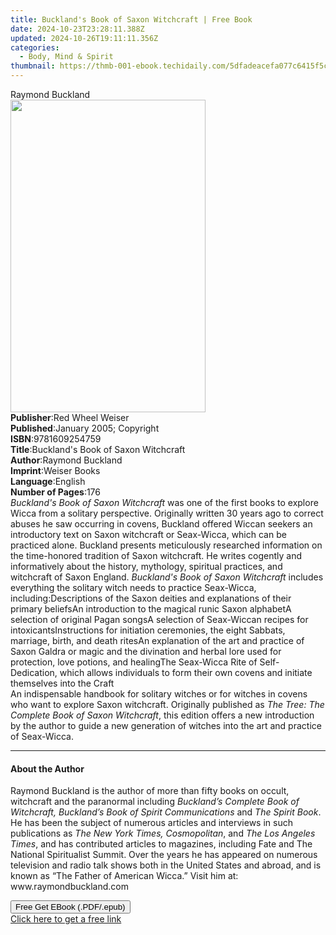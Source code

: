 ```yaml
---
title: Buckland's Book of Saxon Witchcraft | Free Book
date: 2024-10-23T23:28:11.388Z
updated: 2024-10-26T19:11:11.356Z
categories:
  - Body, Mind & Spirit
thumbnail: https://thmb-001-ebook.techidaily.com/5dfadeacefa077c6415f5cd849fc162ff1545366dcef473e6bc3bf428f288932.jpg
---
```

<main id="book-container">
  <div class="flex flex-col">
    <div class="book-brief flex-1 py-6 px-4 sm:p-6 md:py-10 md:px-8">
      <!-- brief-->
      <div class="book-brief-main">Raymond Buckland</div>
    </div>
    <div
      class="book-meta-info flex-1 grid gap-4 col-start-1 col-end-3 row-start-1 sm:mb-6 sm:grid-cols-4 lg:gap-6 lg:col-start-2 lg:row-end-6 lg:row-span-6 lg:mb-0"
    >
      <div
        class="book-meta-info-left place-content-center mt-4 p-4 text-sm leading-6 col-start-2 col-span-2 dark:text-slate-400"
      >
        <img
          class="w-full h-500 object-cover rounded-lg sm:h-255 sm:col-span-2 lg:col-span-full"
          src="https://img-001-ebook.techidaily.com/c1cd788df89aaf890106880db625564f46fee18777a30488cd79669a2b2e02ce.jpg"
          alt=""
          width="312"
          height="500"
        />
      </div>
      <div
        class="book-meta-info-right mt-2 col-start-1 row-start-2 col-span-3 self-center"
      >
        <!-- meta data  -->
        <div class="flex flex-col px-4 md:px-8">
          <div class="flex-1">
            <strong>Publisher</strong>:<span class="px-2"
              >Red Wheel Weiser</span
            >
          </div>
          <div class="flex-1">
            <strong>Published</strong>:<span class="px-2"
              >January 2005; Copyright</span
            >
          </div>
          <div class="flex-1">
            <strong>ISBN</strong>:<span class="px-2">9781609254759</span>
          </div>
          <div class="flex-1">
            <strong>Title</strong>:<span class="px-2"
              >Buckland&#39;s Book of Saxon Witchcraft</span
            >
          </div>
          <div class="flex-1">
            <strong>Author</strong>:<span class="px-2">Raymond Buckland</span>
          </div>
          <div class="flex-1">
            <strong>Imprint</strong>:<span class="px-2">Weiser Books</span>
          </div>
          <div class="flex-1">
            <strong>Language</strong>:<span class="px-2">English</span>
          </div>
          <div class="flex-1">
            <strong>Number of Pages</strong>:<span class="px-2">176</span>
          </div>
        </div>
      </div>
    </div>
    <div class="book-description flex-1 py-6 px-4 sm:p-6 md:py-10 md:px-8">
      <div class="book-description-main">
        <div accordion-content="" id="description">
          <i>Buckland's Book of Saxon Witchcraft</i> was one of the first books
          to explore Wicca from a solitary perspective. Originally written 30
          years ago to correct abuses he saw occurring in covens, Buckland
          offered Wiccan seekers an introductory text on Saxon witchcraft or
          Seax-Wicca, which can be practiced alone. Buckland presents
          meticulously researched information on the time-honored tradition of
          Saxon witchcraft. He writes cogently and informatively about the
          history, mythology, spiritual practices, and witchcraft of Saxon
          England. <i>Buckland's Book of Saxon Witchcraft</i> includes
          everything the solitary witch needs to practice Seax-Wicca,
          including:Descriptions of the Saxon deities and explanations of their
          primary beliefsAn introduction to the magical runic Saxon alphabetA
          selection of original Pagan songsA selection of Seax-Wiccan recipes
          for intoxicantsInstructions for initiation ceremonies, the eight
          Sabbats, marriage, birth, and death ritesAn explanation of the art and
          practice of Saxon Galdra or magic and the divination and herbal lore
          used for protection, love potions, and healingThe Seax-Wicca Rite of
          Self-Dedication, which allows individuals to form their own covens and
          initiate themselves into the Craft<br />An indispensable handbook for
          solitary witches or for witches in covens who want to explore Saxon
          witchcraft. Originally published as
          <i>The Tree: The Complete Book of Saxon Witchcraft</i>, this edition
          offers a new introduction by the author to guide a new generation of
          witches into the art and practice of Seax-Wicca.
        </div>
        <div class="accordion-fader"></div>
      </div>
    </div>
    <div class="book-excerpts flex-1 py-6 px-4 sm:p-6 md:py-10 md:px-8">
      <!-- excerpts-->
      <div class="book-excerpts-main">
        <hr />
        <h4 class="placeholder placeholder-heading">
          <span>About the Author</span>
        </h4>
        <p>
          Raymond Buckland is the author of more than fifty books on occult,
          witchcraft and the paranormal including
          <i
            >Buckland’s Complete Book of Witchcraft, Buckland’s Book of Spirit
            Communications</i
          >
          and <i>The Spirit Book</i>. He has been the subject of numerous
          articles and interviews in such publications as
          <i>The New York Times, Cosmopolitan</i>, and
          <i>The Los Angeles Times</i>, and has contributed articles to
          magazines, including Fate and The National Spiritualist Summit. Over
          the years he has appeared on numerous television and radio talk shows
          both in the United States and abroad, and is known as “The Father of
          American Wicca.” Visit him at: www.raymondbuckland.com
        </p>
      </div>
    </div>
    <div
      class="book-about-author flex-1 py-6 px-4 sm:p-6 md:py-10 md:px-8"
    ></div>
    <div class="book-free-get flex-1 py-6 px-4 sm:p-6 md:py-10 md:px-8">
      <button
        id="btn-free-get"
        class="bg-blue-500 hover:bg-blue-700 text-white font-bold py-2 px-4 rounded"
      >
        Free Get EBook (.PDF/.epub)
      </button>
      <div id="countdown-display" class="px-2 text-lg mt-2"></div>
      <a
        id="free-link"
        class="hidden bg-blue-500 hover:bg-blue-700 text-white font-bold py-2 px-4 rounded"
        href="https://www.ebooks.com/en-us/book/1125608/buckland-s-book-of-saxon-witchcraft/raymond-buckland/"
        target="_blank"
        >Click here to get a free link</a
      >
    </div>
    <script>
      let countdownTime = 0;
      let countdownInterval = null;
      document
        .getElementById('btn-free-get')
        .addEventListener('click', startCountdown);
      function startCountdown() {
        countdownTime = new Date().getTime() + 60000 * 3;
        countdownInterval = setInterval(updateCountdown, 1000);
        document.getElementById('btn-free-get').disabled = true;
        document
          .getElementById('btn-free-get')
          .classList.add('bg-gray-500', 'cursor-not-allowed');
      }
      function updateCountdown() {
        let currentTime = new Date().getTime();
        let timeLeft = countdownTime - currentTime;
        let secondsLeft = Math.floor(timeLeft / 1000);
        document.getElementById('countdown-display').innerHTML =
          `Remaining time: ${secondsLeft} seconds.`;
        if (secondsLeft <= 0) {
          clearInterval(countdownInterval);
          document.getElementById('btn-free-get').classList.add('hidden');
          document.getElementById('free-link').classList.remove('hidden');
          document.getElementById('countdown-display').innerHTML = '';
        }
      }
    </script>
  </div>
</main>

<ins class="adsbygoogle"
      style="display:block"
      data-ad-client="ca-pub-7571918770474297"
      data-ad-slot="8358498916"
      data-ad-format="auto"
      data-full-width-responsive="true"></ins>
    